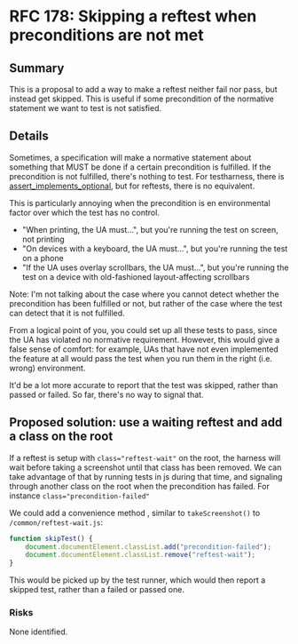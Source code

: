 # RFC 178: Skipping a reftest when preconditions are not met

## Summary

This is a proposal to add a way to make a reftest neither fail nor pass, but instead get skipped. This is useful if some precondition of the normative statement we want to test is not satisfied.

## Details

Sometimes, a specification will make a normative statement about something that MUST be done if a certain precondition is fulfilled. If the precondition is not fulfilled, there's nothing to test. For testharness, there is [assert_implements_optional](http://web-platform-tests.org/writing-tests/testharness-api.html#assert_implements_optional), but for reftests, there is no equivalent.

This is particularly annoying when the precondition is en environmental factor over which the test has no control.

* "When printing, the UA must…", but you're running the test on screen, not printing
* "On devices with a keyboard, the UA must…", but you're running the test on a phone
* "If the UA uses overlay scrollbars, the UA must…", but you're running the test on a device with old-fashioned layout-affecting scrollbars

Note: I'm not talking about the case where you cannot detect whether the precondition has been fulfilled or not, but rather of the case where the test can detect that it is not fulfilled.

From a logical point of you, you could set up all these tests to pass, since the UA has violated no normative requirement. However, this would give a false sense of comfort: for example, UAs that have not even implemented the feature at all would pass the test when you run them in the right (i.e. wrong) environment.

It'd be a lot more accurate to report that the test was skipped, rather than passed or failed. So far, there's no way to signal that.

## Proposed solution: use a waiting reftest and add a class on the root

If a reftest is setup with `class="reftest-wait"` on the root, the harness will wait before taking a screenshot until that class has been removed. We can take advantage of that by running tests in js during that time, and signaling through another class on the root when the precondition has failed. For instance `class="precondition-failed"`

We could add a convenience method , similar to `takeScreenshot()` to `/common/reftest-wait.js`:

```js
function skipTest() {
    document.documentElement.classList.add("precondition-failed");
    document.documentElement.classList.remove("reftest-wait");
}
```

This would be picked up by the test runner, which would then report a skipped test, rather than a failed or passed one.

### Risks

None identified.

